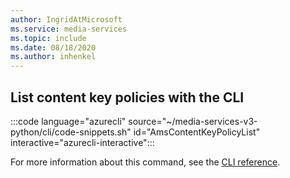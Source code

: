 ```yaml
---
author: IngridAtMicrosoft
ms.service: media-services 
ms.topic: include
ms.date: 08/18/2020
ms.author: inhenkel
---
```


## List content key policies with the CLI

:::code language="azurecli" source="~/media-services-v3-python/cli/code-snippets.sh" id="AmsContentKeyPolicyList" interactive="azurecli-interactive":::

For more information about this command, see the [CLI reference](/cli/azure/ams/content-key-policy?view=azure-cli-latest#az-ams-content-key-policy-list).
